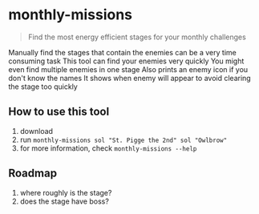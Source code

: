 # monthly-missions

> Find the most energy efficient stages for your monthly challenges

Manually find the stages that contain the enemies can be a very time consuming task
This tool can find your enemies very quickly
You might even find multiple enemies in one stage
Also prints an enemy icon if you don't know the names
It shows when enemy will appear to avoid clearing the stage too quickly

## How to use this tool

1. download 
1. run `monthly-missions sol "St. Pigge the 2nd" sol "Owlbrow"`
1. for more information, check `monthly-missions --help`

## Roadmap

1. where roughly is the stage?
1. does the stage have boss?
